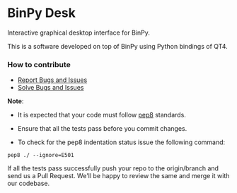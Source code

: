 BinPy Desk
==========

Interactive graphical desktop interface for BinPy.

This is a software developed on top of BinPy using Python bindings of QT4.

### How to contribute

* [Report Bugs and Issues](https://github.com/BinPy/BinPy/issues)
* [Solve Bugs and Issues](https://github.com/BinPy/BinPy/issues?page=1&state=open)

**Note**:

* It is expected that your code must follow [pep8](http://legacy.python.org/dev/peps/pep-0008/) standards.

* Ensure that all the tests pass before you commit changes.

* To check for the pep8 indentation status issue the following command:

```pep8 ./ --ignore=E501```

If all the tests pass successfully push your repo to the origin/branch and send us a Pull Request. We'll be happy to review the same and merge it with our codebase.

